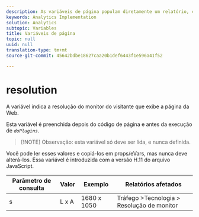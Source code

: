 ```yaml
---
description: As variáveis de página populam diretamente um relatório, como pageName, Propriedades de lista, Variáveis de lista, entre outros.
keywords: Analytics Implementation
solution: Analytics
subtopic: Variables
title: Variáveis de página
topic: null
uuid: null
translation-type: tm+mt
source-git-commit: 45642bdbe18627caa20b1def6443f1e596a41f52

---
```



# resolution

A variável indica a resolução do monitor do visitante que exibe a página da Web.

<!-- 

resolution.xml

 -->

Esta variável é preenchida depois do código de página e antes da execução de *`doPlugins`*.

> [!NOTE] Observação: esta variável só deve ser lida, e nunca definida.

Você pode ler esses valores e copiá-los em props/eVars, mas nunca deve alterá-los. Essa variável é introduzida com a versão H.11 do arquivo JavaScript.

| Parâmetro de consulta | Valor | Exemplo | Relatórios afetados |
|---|---|---|---|
| s | L x A | 1680 x 1050 | Tráfego &gt;Tecnologia &gt; Resolução de monitor |

